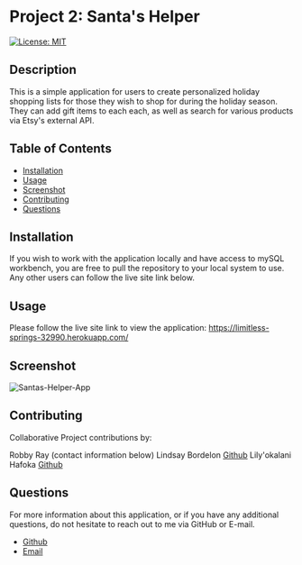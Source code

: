 # Project 2: Santa's Helper

[![License: MIT](https://img.shields.io/badge/License-MIT-yellow.svg)](https://opensource.org/licenses/MIT)

## Description

This is a simple application for users to create personalized holiday shopping lists for those they wish to shop for during the holiday season. They can add gift items to each each, as well as search for various products via Etsy's external API. 

## Table of Contents

* [Installation](#installation)
* [Usage](#usage)
* [Screenshot](#screenshot)
* [Contributing](#contributing)
* [Questions](#questions)

## Installation

If you wish to work with the application locally and have access to mySQL workbench, you are free to pull the repository to your local system to use. Any other users can follow the live site link below.

## Usage

Please follow the live site link to view the application: https://limitless-springs-32990.herokuapp.com/

## Screenshot

![Santas-Helper-App](https://user-images.githubusercontent.com/70773240/107090226-23adba80-67bd-11eb-8040-7d4e672c241e.png)

## Contributing

Collaborative Project contributions by:

Robby Ray (contact information below)
Lindsay Bordelon [Github](https://github.com/lcbordelon)
Lily'okalani Hafoka [Github](https://github.com/LHafoka13)


## Questions

For more information about this application, or if you have any additional questions, do not hesitate to reach out to me via GitHub or E-mail.

- [Github](https://www.github.com/rgr5035)
- [Email](mailto:rgr5035@gmail.com)
